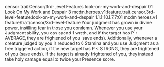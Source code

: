 <ability>
  <metadata>
    <class>censor</class>
    <feature_type>trait</feature_type>
    <file_dpath>Censor/3rd-Level Features</file_dpath>
    <item_id>look-on-my-work-and-despair</item_id>
    <item_index>01</item_index>
    <item_name>Look On My Work and Despair</item_name>
    <level>3</level>
    <scc>mcdm.heroes.v1:feature.trait.censor.3rd-level-feature:look-on-my-work-and-despair</scc>
    <scdc>1.1.1:10.1.7.7:01</scdc>
    <source>mcdm.heroes.v1</source>
    <type>feature/trait/censor/3rd-level-feature</type>
  </metadata>
  <effects>
    <effect type="mundane">Your judgment has grown in divine power, instilling fear in those you condemn. Whenever you use your Judgment ability, you can spend 1 wrath, and if the target has P &lt; AVERAGE, they are frightened of you (save ends). Additionally, whenever a creature judged by you is reduced to 0 Stamina and you use Judgment as a free triggered action, if the new target has P &lt; STRONG, they are frightened of you (save ends). If the target is already frightened of you, they instead take holy damage equal to twice your Presence score.</effect>
  </effects>
</ability>
